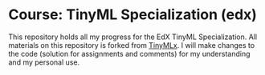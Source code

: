 # Course: TinyML Specialization (edx)
This repository holds all my progress for the EdX TinyML Specialization. All materials on this repository is forked from [TinyMLx](https://github.com/tinyMLx/courseware/tree/master/edX). 
I will make changes to the code (solution for assignments and comments) for my understanding and my personal use.
